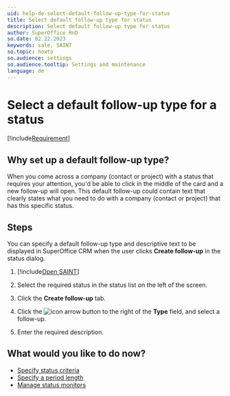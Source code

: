 ```yaml
---
uid: help-de-select-default-follow-up-type-for-status
title: Select default follow-up type for status
description: Select default follow-up type for status
author: SuperOffice RnD
so.date: 02.22.2023
keywords: sale, SAINT
so.topic: howto
so.audience: settings
so.audience.tooltip: Settings and maintenance
language: de
---
```


# Select a default follow-up type for a status

[!include[Requirement](../includes/note-saint-req.md)]

## Why set up a default follow-up type?

When you come across a company (contact or project) with a status that requires your attention, you'd be able to click in the middle of the card and a new follow-up will open. This default follow-up could contain text that clearly states what you need to do with a company (contact or project) that has this specific status.

## Steps

You can specify a default follow-up type and descriptive text to be displayed in SuperOffice CRM when the user clicks **Create follow-up** in the status dialog.

1. [!include[Open SAINT](includes/open-saint-select-tab.md)]

1. Select the required status in the status list on the left of the screen.

1. Click the **Create follow-up** tab.

1. Click the ![icon][img1] arrow button to the right of the **Type** field, and select a follow-up.

1. Enter the required description.

## What would you like to do now?

* [Specify status criteria][1]
* [Specify a period length][2]
* [Manage status monitors][3]

<!-- Referenced links -->
[1]: select-status-criteria.md
[2]: select-period-length.md
[3]: manage-status-monitors.md

<!-- Referenced images -->
[img1]: ../../../../../media/icons/arrow-down.png

